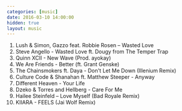 ```yaml
---
categories: [music]
date: 2016-03-10 14:00:00
hidden: true
layout: music
---
```


1. Lush & Simon, Gazzo feat. Robbie Rosen – Wasted Love
2. Steve Angello - Wasted Love ft. Dougy from The Temper Trap
3. Quinn XCII - New Wave (Prod. ayokay)
4. We Are Friends - Better (ft. Grant Genske)
5. The Chainsmokers ft. Daya - Don't Let Me Down (Illenium Remix)
6. Culture Code & Shanahan ft. Matthew Steeper - Anyway
7. Different Heaven - Your Life
8. Dzeko & Torres and Hellberg - Care For Me
9. Hailee Steinfeld – Love Myself (Bad Royale Remix)
10. KIIARA - FEELS (Jai Wolf Remix)